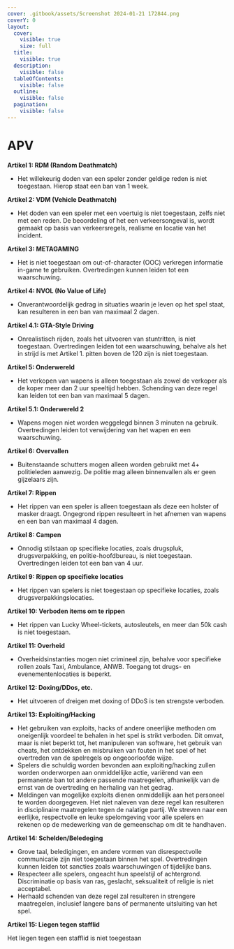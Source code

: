 ```yaml
---
cover: .gitbook/assets/Screenshot 2024-01-21 172844.png
coverY: 0
layout:
  cover:
    visible: true
    size: full
  title:
    visible: true
  description:
    visible: false
  tableOfContents:
    visible: false
  outline:
    visible: false
  pagination:
    visible: false
---
```


# APV

**Artikel 1: RDM (Random Deathmatch)**

* Het willekeurig doden van een speler zonder geldige reden is niet toegestaan. Hierop staat een ban van 1 week.

**Artikel 2: VDM (Vehicle Deathmatch)**

* Het doden van een speler met een voertuig is niet toegestaan, zelfs niet met een reden. De beoordeling of het een verkeersongeval is, wordt gemaakt op basis van verkeersregels, realisme en locatie van het incident.

**Artikel 3: METAGAMING**

* Het is niet toegestaan om out-of-character (OOC) verkregen informatie in-game te gebruiken. Overtredingen kunnen leiden tot een waarschuwing.

**Artikel 4: NVOL (No Value of Life)**

* Onverantwoordelijk gedrag in situaties waarin je leven op het spel staat, kan resulteren in een ban van maximaal 2 dagen.

**Artikel 4.1: GTA-Style Driving**

* Onrealistisch rijden, zoals het uitvoeren van stuntritten, is niet toegestaan. Overtredingen leiden tot een waarschuwing, behalve als het in strijd is met Artikel 1. pitten boven de 120 zijn is niet toegestaan.

**Artikel 5: Onderwereld**

* Het verkopen van wapens is alleen toegestaan als zowel de verkoper als de koper meer dan 2 uur speeltijd hebben. Schending van deze regel kan leiden tot een ban van maximaal 5 dagen.

**Artikel 5.1: Onderwereld 2**

* Wapens mogen niet worden weggelegd binnen 3 minuten na gebruik. Overtredingen leiden tot verwijdering van het wapen en een waarschuwing.

**Artikel 6: Overvallen**

* Buitenstaande schutters mogen alleen worden gebruikt met 4+ politieleden aanwezig. De politie mag alleen binnenvallen als er geen gijzelaars zijn.

**Artikel 7: Rippen**

* Het rippen van een speler is alleen toegestaan als deze een holster of masker draagt. Ongegrond rippen resulteert in het afnemen van wapens en een ban van maximaal 4 dagen.

**Artikel 8: Campen**

* Onnodig stilstaan op specifieke locaties, zoals drugspluk, drugsverpakking, en politie-hoofdbureau, is niet toegestaan. Overtredingen leiden tot een ban van 4 uur.

**Artikel 9: Rippen op specifieke locaties**

* Het rippen van spelers is niet toegestaan op specifieke locaties, zoals drugsverpakkingslocaties.

**Artikel 10: Verboden items om te rippen**

* Het rippen van Lucky Wheel-tickets, autosleutels, en meer dan 50k cash is niet toegestaan.

**Artikel 11: Overheid**

* Overheidsinstanties mogen niet crimineel zijn, behalve voor specifieke rollen zoals Taxi, Ambulance, ANWB. Toegang tot drugs- en evenementenlocaties is beperkt.

**Artikel 12: Doxing/DDos, etc.**

* Het uitvoeren of dreigen met doxing of DDoS is ten strengste verboden.

**Artikel 13: Exploiting/Hacking**

* Het gebruiken van exploits, hacks of andere oneerlijke methoden om oneigenlijk voordeel te behalen in het spel is strikt verboden. Dit omvat, maar is niet beperkt tot, het manipuleren van software, het gebruik van cheats, het ontdekken en misbruiken van fouten in het spel of het overtreden van de spelregels op ongeoorloofde wijze.
* Spelers die schuldig worden bevonden aan exploiting/hacking zullen worden onderworpen aan onmiddellijke actie, variërend van een permanente ban tot andere passende maatregelen, afhankelijk van de ernst van de overtreding en herhaling van het gedrag.
* Meldingen van mogelijke exploits dienen onmiddellijk aan het personeel te worden doorgegeven. Het niet naleven van deze regel kan resulteren in disciplinaire maatregelen tegen de nalatige partij. We streven naar een eerlijke, respectvolle en leuke spelomgeving voor alle spelers en rekenen op de medewerking van de gemeenschap om dit te handhaven.

**Artikel 14: Schelden/Beledeging**

* Grove taal, beledigingen, en andere vormen van disrespectvolle communicatie zijn niet toegestaan binnen het spel. Overtredingen kunnen leiden tot sancties zoals waarschuwingen of tijdelijke bans.
* Respecteer alle spelers, ongeacht hun speelstijl of achtergrond. Discriminatie op basis van ras, geslacht, seksualiteit of religie is niet acceptabel.
* Herhaald schenden van deze regel zal resulteren in strengere maatregelen, inclusief langere bans of permanente uitsluiting van het spel.

**Artikel 15: Liegen tegen stafflid**

Het liegen tegen een stafflid is niet toegestaan



